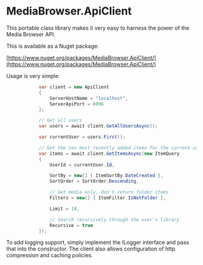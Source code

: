 MediaBrowser.ApiClient
======================

This portable class library makes it very easy to harness the power of the Media Browser API.

This is available as a Nuget package:

[https://www.nuget.org/packages/MediaBrowser.ApiClient/](https://www.nuget.org/packages/MediaBrowser.ApiClient/)

Usage is very simple:

``` c#
            var client = new ApiClient
            {
                ServerHostName = "localhost",
                ServerApiPort = 8096
            };

            // Get all users
            var users = await client.GetAllUsersAsync();

            var currentUser = users.First();

            // Get the ten most recently added items for the current user
            var items = await client.GetItemsAsync(new ItemQuery
            {
                UserId = currentUser.Id,

                SortBy = new[] { ItemSortBy.DateCreated },
                SortOrder = SortOrder.Descending,

                // Get media only, don't return folder items
                Filters = new[] { ItemFilter.IsNotFolder },

                Limit = 10,

                // Search recursively through the user's library
                Recursive = true
            });
```

To add logging support, simply implement the ILogger interface and pass that into the constructor. The client also allows configuration of http compression and caching policies.